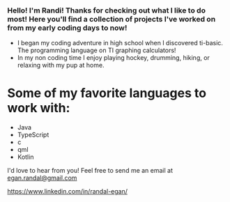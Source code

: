 ### Hello! I'm Randi! Thanks for checking out what I like to do most! Here you'll find a collection of projects I've worked on from my early coding days to now!

- I began my coding adventure in high school when I discovered ti-basic. The programming language on TI graphing calculators!
- In my non coding time I enjoy playing hockey, drumming, hiking, or relaxing with my pup at home.

# Some of my favorite languages to work with:
- Java
- TypeScript
- c
- qml
- Kotlin

I'd love to hear from you! Feel free to send me an email at egan.randal@gmail.com

https://www.linkedin.com/in/randal-egan/
